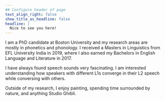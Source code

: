 ```yaml
---
## Configure header of page
text_align_right: false
show_title_as_headline: false
headline: |
  Nice to see you here!
---
```


<!-- this is a subheadline -->
I am a PhD candidate at Boston University and my research areas are mostly in phonetics and phonology. I received a Masters in Linguistics from EFL University India in 2019, where I also earned my Bachelors in English Language and Literature in 2017. 

I have always found speech sounds very fascinating. I am interested understanding how speakers with different L1s converge in their L2 speech while conversing with others. 

Outside of my research, I enjoy painting, spending time surrounded by nature, and anything Studio Ghibli. 